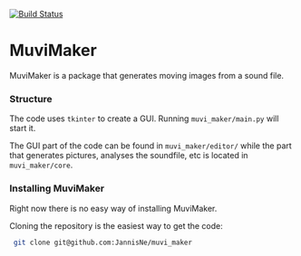 [![Build Status](https://travis-ci.com/JannisNe/muvi_maker.svg?branch=master)](https://travis-ci.com/JannisNe/muvi_maker)
# MuviMaker
MuviMaker is a package that generates moving images from a sound file.

### Structure
The code uses ```tkinter``` to create a GUI. Running ```muvi_maker/main.py``` will start it.

The GUI part of the code can be found in ```muvi_maker/editor/``` while the part that generates pictures, analyses the soundfile, etc is located in ```muvi_maker/core```.

### Installing MuviMaker
Right now there is no easy way of installing MuviMaker. 

Cloning the repository is the easiest way to get the code:

```bash
 git clone git@github.com:JannisNe/muvi_maker
```
